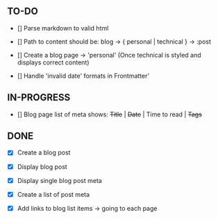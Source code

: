 ## TO-DO

- [] Parse markdown to valid html

- [] Path to content should be: blog -> { personal | technical } -> :post

- [] Create a blog page -> 'personal' (Once technical is styled and displays correct content)

- [] Handle 'invalid date' formats in Frontmatter'

## IN-PROGRESS

- [] Blog page list of meta shows: ~~Title~~ | ~~Date~~ | Time to read | ~~Tags~~

## DONE

- [x] Create a blog post

- [x] Display blog post

- [x] Display single blog post meta

- [x] Create a list of post meta

- [x] Add links to blog list items -> going to each page
